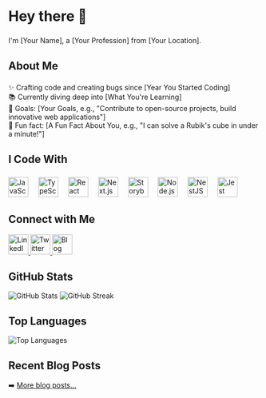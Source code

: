 <h1 align="left">Hey there 👋</h1>

###

<p align="left">I'm [Your Name], a [Your Profession] from [Your Location].</p>

###

<h2 align="left">About Me</h2>

###

<p align="left">✨ Crafting code and creating bugs since [Year You Started Coding]<br>📚 Currently diving deep into [What You're Learning]<br>🎯 Goals: [Your Goals, e.g., "Contribute to open-source projects, build innovative web applications"]<br>🎲 Fun fact: [A Fun Fact About You, e.g., "I can solve a Rubik's cube in under a minute!"]</p>

###

<h2 align="left">I Code With</h2>

###

<div align="left">
  <img src="https://cdn.jsdelivr.net/gh/devicons/devicon/icons/javascript/javascript-original.svg" height="40" alt="JavaScript" />
  <img width="12" />
  <img src="https://cdn.jsdelivr.net/gh/devicons/devicon/icons/typescript/typescript-original.svg" height="40" alt="TypeScript" />
  <img width="12" />
  <img src="https://cdn.jsdelivr.net/gh/devicons/devicon/icons/react/react-original.svg" height="40" alt="React" />
  <img width="12" />
  <img src="https://cdn.jsdelivr.net/gh/devicons/devicon/icons/nextjs/nextjs-original.svg" height="40" alt="Next.js" />
  <img width="12" />
  <img src="https://cdn.jsdelivr.net/gh/devicons/devicon/icons/storybook/storybook-original.svg" height="40" alt="Storybook" />
  <img width="12" />
  <img src="https://cdn.jsdelivr.net/gh/devicons/devicon/icons/nodejs/nodejs-original.svg" height="40" alt="Node.js" />
  <img width="12" />
  <img src="https://cdn.jsdelivr.net/gh/devicons/devicon/icons/nestjs/nestjs-plain.svg" height="40" alt="NestJS" />
  <img width="12" />
  <img src="https://cdn.jsdelivr.net/gh/devicons/devicon/icons/jest/jest-plain.svg" height="40" alt="Jest" />
</div>

###

<h2 align="left">Connect with Me</h2>

<p align="left">
  <a href="https://www.linkedin.com/in/yourprofile" target="_blank">
    <img src="https://cdn.jsdelivr.net/gh/devicons/devicon/icons/linkedin/linkedin-original.svg" height="40" alt="LinkedIn" />
  </a>
  <a href="https://twitter.com/yourhandle" target="_blank">
    <img src="https://cdn.jsdelivr.net/gh/devicons/devicon/icons/twitter/twitter-original.svg" height="40" alt="Twitter" />
  </a>
  <a href="https://yourblog.com" target="_blank">
    <img src="https://cdn.jsdelivr.net/gh/devicons/devicon/icons/wordpress/wordpress-original.svg" height="40" alt="Blog" />
  </a>
</p>

###

<h2 align="left">GitHub Stats</h2>

<div align="left">
  <img src="https://github-readme-stats.vercel.app/api?username=yourusername&show_icons=true&theme=radical" alt="GitHub Stats" />
  <img src="https://github-readme-streak-stats.herokuapp.com/?user=yourusername&theme=radical" alt="GitHub Streak" />
</div>

###

<h2 align="left">Top Languages</h2>

<div align="left">
  <img src="https://github-readme-stats.vercel.app/api/top-langs/?username=yourusername&layout=compact&theme=radical" alt="Top Languages" />
</div>

###

<h2 align="left">Recent Blog Posts</h2>

<!-- BLOG-POST-LIST:START -->
<!-- BLOG-POST-LIST:END -->

<p align="left">➡️ <a href="https://yourblog.com" target="_blank">More blog posts...</a></p>
